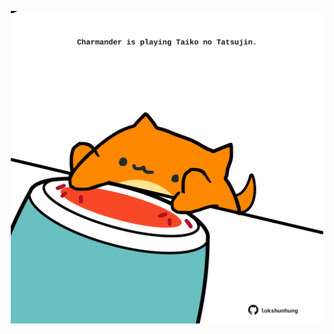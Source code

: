 <!-- built at 17/03/2023, 15:00:55 UTC -->
<p align="center">
  <img width="500" height="500" src="./ReadmeImage.svg">
</p>
